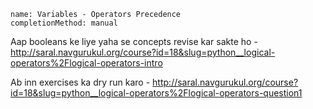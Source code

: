 ```ngMeta
name: Variables - Operators Precedence
completionMethod: manual
```

Aap booleans ke liye yaha se concepts revise kar sakte ho - http://saral.navgurukul.org/course?id=18&slug=python__logical-operators%2Flogical-operators-intro

Ab inn exercises ka dry run karo - http://saral.navgurukul.org/course?id=18&slug=python__logical-operators%2Flogical-operators-question1